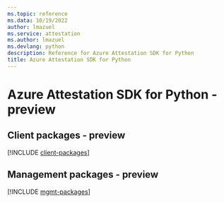 ```yaml
---
ms.topic: reference
ms.data: 10/19/2022
author: lmazuel
ms.service: attestation
ms.author: lmazuel
ms.devlang: python
description: Reference for Azure Attestation SDK for Python
title: Azure Attestation SDK for Python
---
```

# Azure Attestation SDK for Python - preview

## Client packages - preview
[!INCLUDE [client-packages](attestation-client-index.md)]
## Management packages - preview
[!INCLUDE [mgmt-packages](attestation-mgmt-index.md)]
